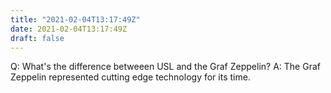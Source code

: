 ```yaml
---
title: "2021-02-04T13:17:49Z"
date: 2021-02-04T13:17:49Z
draft: false
---
```


Q:	What's the difference betweeen USL and the Graf Zeppelin?
A:	The Graf Zeppelin represented cutting edge technology for its time.
